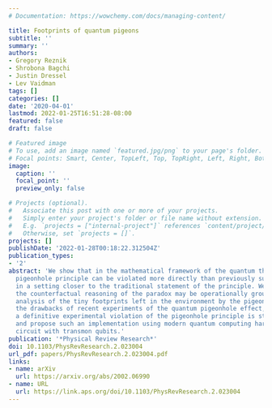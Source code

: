 ```yaml
---
# Documentation: https://wowchemy.com/docs/managing-content/

title: Footprints of quantum pigeons
subtitle: ''
summary: ''
authors:
- Gregory Reznik
- Shrobona Bagchi
- Justin Dressel
- Lev Vaidman
tags: []
categories: []
date: '2020-04-01'
lastmod: 2022-01-25T16:51:28-08:00
featured: false
draft: false

# Featured image
# To use, add an image named `featured.jpg/png` to your page's folder.
# Focal points: Smart, Center, TopLeft, Top, TopRight, Left, Right, BottomLeft, Bottom, BottomRight.
image:
  caption: ''
  focal_point: ''
  preview_only: false

# Projects (optional).
#   Associate this post with one or more of your projects.
#   Simply enter your project's folder or file name without extension.
#   E.g. `projects = ["internal-project"]` references `content/project/deep-learning/index.md`.
#   Otherwise, set `projects = []`.
projects: []
publishDate: '2022-01-28T00:18:22.312504Z'
publication_types:
- '2'
abstract: 'We show that in the mathematical framework of the quantum theory the classical
  pigeonhole principle can be violated more directly than previously suggested, i.e.,
  in a setting closer to the traditional statement of the principle. We describe how
  the counterfactual reasoning of the paradox may be operationally grounded in the
  analysis of the tiny footprints left in the environment by the pigeons. After identifying
  the drawbacks of recent experiments of the quantum pigeonhole effect, we argue that
  a definitive experimental violation of the pigeonhole principle is still needed
  and propose such an implementation using modern quantum computing hardware: a superconducting
  circuit with transmon qubits.'
publication: '*Physical Review Research*'
doi: 10.1103/PhysRevResearch.2.023004
url_pdf: papers/PhysRevResearch.2.023004.pdf
links:
- name: arXiv
  url: https://arxiv.org/abs/2002.06990
- name: URL
  url: https://link.aps.org/doi/10.1103/PhysRevResearch.2.023004
---
```

